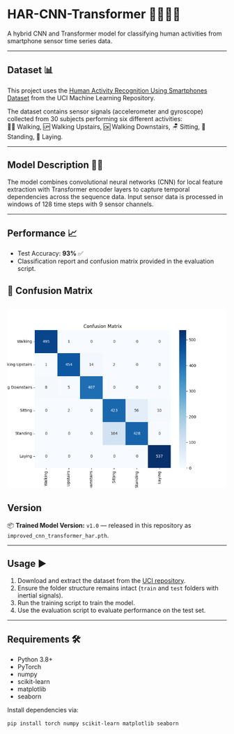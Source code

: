 # HAR-CNN-Transformer 🚶‍♂️🤖🧠

A hybrid CNN and Transformer model for classifying human activities from smartphone sensor time series data.

---

## Dataset 📊

This project uses the [Human Activity Recognition Using Smartphones Dataset](https://archive.ics.uci.edu/dataset/240/human+activity+recognition+using+smartphones) from the UCI Machine Learning Repository.

The dataset contains sensor signals (accelerometer and gyroscope) collected from 30 subjects performing six different activities:  
🚶‍♂️ Walking, 🆙 Walking Upstairs, 🆗 Walking Downstairs, 🪑 Sitting, 🧍 Standing, 🛌 Laying.

---

## Model Description 🧱✨

The model combines convolutional neural networks (CNN) for local feature extraction with Transformer encoder layers to capture temporal dependencies across the sequence data. Input sensor data is processed in windows of 128 time steps with 9 sensor channels.

---

## Performance 📈

- Test Accuracy: **93%** ✅  
- Classification report and confusion matrix provided in the evaluation script.

📸 **Confusion Matrix**
---
![Confusion Matrix](scripts/Confusion_matrix.png)
---

## Version

📦 **Trained Model Version:** `v1.0` — released in this repository as `improved_cnn_transformer_har.pth`.

---

## Usage ▶️

1. Download and extract the dataset from the [UCI repository](https://archive.ics.uci.edu/dataset/240/human+activity+recognition+using+smartphones).  
2. Ensure the folder structure remains intact (`train` and `test` folders with inertial signals).  
3. Run the training script to train the model.  
4. Use the evaluation script to evaluate performance on the test set.

---

## Requirements 🛠️

- Python 3.8+  
- PyTorch  
- numpy  
- scikit-learn  
- matplotlib  
- seaborn  

Install dependencies via:

```bash
pip install torch numpy scikit-learn matplotlib seaborn
